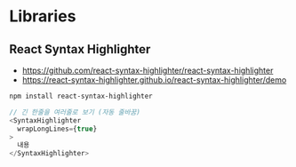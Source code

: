 # Libraries

## React Syntax Highlighter
* https://github.com/react-syntax-highlighter/react-syntax-highlighter
* https://react-syntax-highlighter.github.io/react-syntax-highlighter/demo

```sh
npm install react-syntax-highlighter
```
```js
// 긴 한줄을 여러줄로 보기 (자동 줄바꿈)
<SyntaxHighlighter
  wrapLongLines={true}
>
  내용
</SyntaxHighlighter>
```
